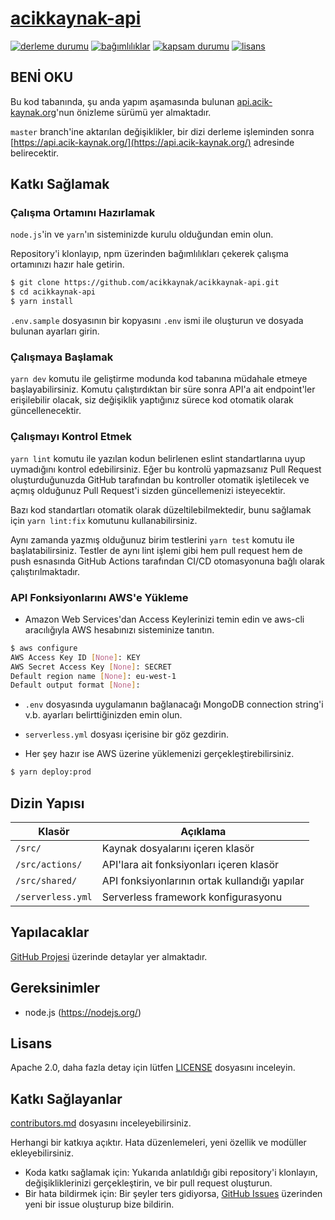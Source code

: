 # [acikkaynak-api](https://github.com/acikkaynak/acikkaynak-api)

[![derleme durumu][build-image]][build-url]
[![bağımlılıklar][dep-image]][dep-url]
[![kapsam durumu][coverage-image]][coverage-url]
[![lisans][license-image]][license-url]

## BENİ OKU

Bu kod tabanında, şu anda yapım aşamasında bulunan [api.acik-kaynak.org](https://api.acik-kaynak.org/)'nun önizleme sürümü yer almaktadır.

`master` branch'ine aktarılan değişiklikler, bir dizi derleme işleminden sonra [https://api.acik-kaynak.org/](https://api.acik-kaynak.org/) adresinde belirecektir.


## Katkı Sağlamak

### Çalışma Ortamını Hazırlamak

`node.js`'in ve `yarn`'ın sisteminizde kurulu olduğundan emin olun.

Repository'i klonlayıp, npm üzerinden bağımlılıkları çekerek çalışma ortamınızı hazır hale getirin.

```sh
$ git clone https://github.com/acikkaynak/acikkaynak-api.git
$ cd acikkaynak-api
$ yarn install
```

`.env.sample` dosyasının bir kopyasını `.env` ismi ile oluşturun ve dosyada bulunan ayarları girin.

### Çalışmaya Başlamak

`yarn dev` komutu ile geliştirme modunda kod tabanına müdahale etmeye başlayabilirsiniz. Komutu çalıştırdıktan bir süre
sonra API'a ait endpoint'ler erişilebilir olacak, siz değişiklik yaptığınız sürece kod otomatik olarak güncellenecektir.


### Çalışmayı Kontrol Etmek

`yarn lint` komutu ile yazılan kodun belirlenen eslint standartlarına uyup uymadığını kontrol edebilirsiniz. Eğer bu
kontrolü yapmazsanız Pull Request oluşturduğunuzda GitHub tarafından bu kontroller otomatik işletilecek ve açmış olduğunuz
Pull Request'i sizden güncellemenizi isteyecektir.

Bazı kod standartları otomatik olarak düzeltilebilmektedir, bunu sağlamak için `yarn lint:fix` komutunu kullanabilirsiniz.

Aynı zamanda yazmış olduğunuz birim testlerini `yarn test` komutu ile başlatabilirsiniz. Testler de aynı lint işlemi gibi
hem pull request hem de push esnasında GitHub Actions tarafından CI/CD otomasyonuna bağlı olarak çalıştırılmaktadır.

### API Fonksiyonlarını AWS'e Yükleme

- Amazon Web Services'dan Access Keylerinizi temin edin ve aws-cli aracılığıyla AWS hesabınızı sisteminize tanıtın.

```sh
$ aws configure
AWS Access Key ID [None]: KEY
AWS Secret Access Key [None]: SECRET
Default region name [None]: eu-west-1
Default output format [None]: 
```

- `.env` dosyasında uygulamanın bağlanacağı MongoDB connection string'i v.b. ayarları belirttiğinizden emin olun.

- `serverless.yml` dosyası içerisine bir göz gezdirin.

- Her şey hazır ise AWS üzerine yüklemenizi gerçekleştirebilirsiniz.

```sh
$ yarn deploy:prod
```


## Dizin Yapısı

| Klasör                                          | Açıklama                                                        |
|-------------------------------------------------|-----------------------------------------------------------------|
| `/src/`                                         | Kaynak dosyalarını içeren klasör                                |
| `/src/actions/`                                 | API'lara ait fonksiyonları içeren klasör                        |
| `/src/shared/`                                  | API fonksiyonlarının ortak kullandığı yapılar                   |
| `/serverless.yml`                               | Serverless framework konfigurasyonu                             |


## Yapılacaklar

[GitHub Projesi](https://github.com/orgs/acikkaynak/projects/1) üzerinde detaylar yer almaktadır.


## Gereksinimler

* node.js (https://nodejs.org/)


## Lisans

Apache 2.0, daha fazla detay için lütfen [LICENSE](LICENSE) dosyasını inceleyin.


## Katkı Sağlayanlar

[contributors.md](contributors.md) dosyasını inceleyebilirsiniz.

Herhangi bir katkıya açıktır. Hata düzenlemeleri, yeni özellik ve modüller ekleyebilirsiniz.

* Koda katkı sağlamak için: Yukarıda anlatıldığı gibi repository'i klonlayın, değişikliklerinizi gerçekleştirin, ve bir pull request oluşturun.
* Bir hata bildirmek için: Bir şeyler ters gidiyorsa, [GitHub Issues](https://github.com/acikkaynak/acikkaynak-api/issues) üzerinden yeni bir issue oluşturup bize bildirin.


[build-image]: https://github.com/acikkaynak/acikkaynak-api/workflows/CI/badge.svg
[build-url]: https://github.com/acikkaynak/acikkaynak-api/actions?workflow=CI
[dep-image]: https://img.shields.io/david/acikkaynak/acikkaynak-api.svg?style=flat-square
[dep-url]: https://github.com/acikkaynak/acikkaynak-api
[coverage-image]: https://img.shields.io/codecov/c/gh/acikkaynak/acikkaynak-api/master.svg?style=flat-square
[coverage-url]: https://codecov.io/gh/acikkaynak/acikkaynak-api
[license-image]: https://img.shields.io/github/license/acikkaynak/acikkaynak-api.svg?style=flat-square
[license-url]: https://github.com/acikkaynak/acikkaynak-api/blob/master/LICENSE
